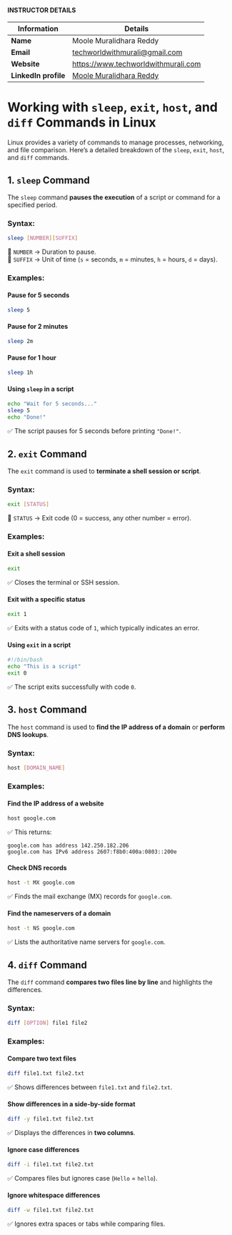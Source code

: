 #### INSTRUCTOR DETAILS

|  Information             | Details                                                                      |
|----------------------    |------------------------------------------------------------------------------|
| **Name**                 | Moole Muralidhara Reddy                                                      |
| **Email**                | techworldwithmurali@gmail.com                                                |
| **Website**              | https://www.techworldwithmurali.com               |
| **LinkedIn profile**     | [Moole Muralidhara Reddy](https://www.linkedin.com/in/moole-muralidhara-reddy) |


# **Working with `sleep`, `exit`, `host`, and `diff` Commands in Linux**  

Linux provides a variety of commands to manage processes, networking, and file comparison. Here’s a detailed breakdown of the `sleep`, `exit`, `host`, and `diff` commands.

## **1. `sleep` Command**  

The `sleep` command **pauses the execution** of a script or command for a specified period.  

### **Syntax:**  
```sh
sleep [NUMBER][SUFFIX]
```
🔹 `NUMBER` → Duration to pause.  
🔹 `SUFFIX` → Unit of time (`s` = seconds, `m` = minutes, `h` = hours, `d` = days).  

### **Examples:**  

#### **Pause for 5 seconds**
```sh
sleep 5
```

#### **Pause for 2 minutes**
```sh
sleep 2m
```

#### **Pause for 1 hour**
```sh
sleep 1h
```

#### **Using `sleep` in a script**
```sh
echo "Wait for 5 seconds..."
sleep 5
echo "Done!"
```
✅ The script pauses for 5 seconds before printing `"Done!"`.

## **2. `exit` Command**  

The `exit` command is used to **terminate a shell session or script**.  

### **Syntax:**  
```sh
exit [STATUS]
```
🔹 `STATUS` → Exit code (0 = success, any other number = error).  

### **Examples:**  

#### **Exit a shell session**
```sh
exit
```
✅ Closes the terminal or SSH session.  

#### **Exit with a specific status**
```sh
exit 1
```
✅ Exits with a status code of `1`, which typically indicates an error.  

#### **Using `exit` in a script**
```sh
#!/bin/bash
echo "This is a script"
exit 0
```
✅ The script exits successfully with code `0`.

## **3. `host` Command**  

The `host` command is used to **find the IP address of a domain** or **perform DNS lookups**.  

### **Syntax:**  
```sh
host [DOMAIN_NAME]
```

### **Examples:**  

#### **Find the IP address of a website**
```sh
host google.com
```
✅ This returns:  
```
google.com has address 142.250.182.206
google.com has IPv6 address 2607:f8b0:400a:0803::200e
```

#### **Check DNS records**
```sh
host -t MX google.com
```
✅ Finds the mail exchange (MX) records for `google.com`.

#### **Find the nameservers of a domain**
```sh
host -t NS google.com
```
✅ Lists the authoritative name servers for `google.com`.

## **4. `diff` Command**  

The `diff` command **compares two files line by line** and highlights the differences.  

### **Syntax:**  
```sh
diff [OPTION] file1 file2
```

### **Examples:**  

#### **Compare two text files**
```sh
diff file1.txt file2.txt
```
✅ Shows differences between `file1.txt` and `file2.txt`.  

#### **Show differences in a side-by-side format**
```sh
diff -y file1.txt file2.txt
```
✅ Displays the differences in **two columns**.  

#### **Ignore case differences**
```sh
diff -i file1.txt file2.txt
```
✅ Compares files but ignores case (`Hello` = `hello`).  

#### **Ignore whitespace differences**
```sh
diff -w file1.txt file2.txt
```
✅ Ignores extra spaces or tabs while comparing files.  
